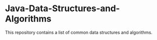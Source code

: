 # Java-Data-Structures-and-Algorithms

This repository contains a list of common data structures and algorithms.
